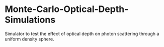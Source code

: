 # Monte-Carlo-Optical-Depth-Simulations
Simulator to test the effect of optical depth on photon scattering through a uniform density sphere. 

